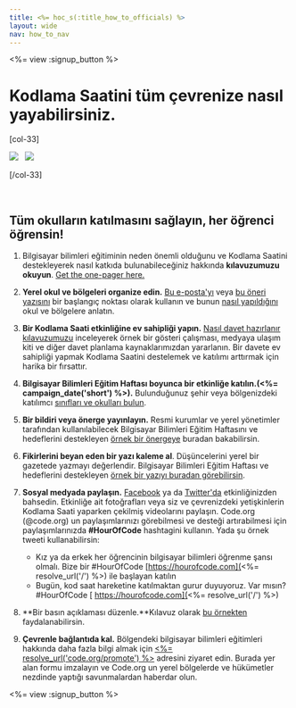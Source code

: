 ```yaml
---
title: <%= hoc_s(:title_how_to_officials) %>
layout: wide
nav: how_to_nav
---
```

<%= view :signup_button %>

# Kodlama Saatini tüm çevrenize nasıl yayabilirsiniz.

[col-33]

![](/images/fit-275/highlight-obama.png)&nbsp;&nbsp;&nbsp;![](/images/fit-246/dan.jpg)

[/col-33]

<p style="clear:both">&nbsp;</p>

## Tüm okulların katılmasını sağlayın, her öğrenci öğrensin!

1. Bilgisayar bilimleri eğitiminin neden önemli olduğunu ve Kodlama Saatini destekleyerek nasıl katkıda bulunabileceğiniz hakkında **kılavuzumuzu okuyun**. [Get the one-pager here.](/files/hoc-one-pager.pdf)

2. **Yerel okul ve bölgeleri organize edin.** [Bu e-posta'yı](<%= resolve_url('/promote/resources#sample-emails') %>) veya [bu öneri yazısını](<%= resolve_url('/promote/stats') %>) bir başlangıç noktası olarak kullanın ve bunun [nasıl yapıldığını ](<%= resolve_url('/how-to') %>) okul ve bölgelere anlatın.

3. **Bir Kodlama Saati etkinliğine ev sahipliği yapın.** [Nasıl davet hazırlanır kılavuzumuzu](<%= resolve_url('/how-to/events') %>) inceleyerek örnek bir gösteri çalışması, medyaya ulaşım kiti ve diğer davet planlama kaynaklarımızdan yararlanın. Bir davete ev sahipliği yapmak Kodlama Saatini destelemek ve katılımı arttırmak için harika bir fırsattır.

4. **Bilgisayar Bilimleri Eğitim Haftası boyunca bir etkinliğe katılın.(<%= campaign_date('short') %>).** Bulunduğunuz şehir veya bölgenizdeki katılımcı [sınıfları ve okulları bulun](<%= resolve_url('/events') %>).

5. **Bir bildiri veya önerge yayınlayın.** Resmi kurumlar ve yerel yönetimler tarafından kullanılabilecek Bilgisayar Bilimleri Eğitim Haftasını ve hedeflerini destekleyen [örnek bir önergeye](<%= resolve_url('resources/proclamation') %>) buradan bakabilirsin.

6. **Fikirlerini beyan eden bir yazı kaleme al**. Düşüncelerini yerel bir gazetede yazmayı değerlendir. Bilgisayar Bilimleri Eğitim Haftası ve hedeflerini destekleyen [örnek bir yazıyı buradan görebilirsin](<%= resolve_url('/promote/op-ed') %>).

7. **Sosyal medyada paylaşın.** [Facebook](https://www.facebook.com/sharer/sharer.php?u=http%3A%2F%2Fhourofcode.com%2Fus) ya da [Twitter'da](https://twitter.com/intent/tweet?url=http%3A%2F%2Fhourofcode.com&text=I%27m%20participating%20in%20this%20year%27s%20%23HourOfCode%2C%20are%20you%3F%20%40codeorg&original_referer=https%3A%2F%2Fwww.google.com%2Furl%3Fq%3Dhttps%253A%252F%252Ftwitter.com%252Fshare%253Fhashtags%253D%2526amp%253Brelated%253Dcodeorg%2526amp%253Btext%253DI%252527m%252Bparticipating%252Bin%252Bthis%252Byear%252527s%252B%252523HourOfCode%25252C%252Bare%252Byou%25253F%252B%252540codeorg%2526amp%253Burl%253Dhttp%25253A%25252F%25252Fhourofcode.com%26sa%3DD%26sntz%3D1%26usg%3DAFQjCNE1GLTUbKZfMlEh9Aj5w0iswz6PYQ&related=codeorg&hashtags=) etkinliğinizden bahsedin. Etkinliğe ait fotoğrafları veya siz ve çevrenizdeki yetişkinlerin Kodlama Saati yaparken çekilmiş videolarını paylaşın. Code.org (@code.org) un paylaşımlarınızı görebilmesi ve desteği artırabilmesi için paylaşımlarınızda **#HourOfCode** hashtagini kullanın. Yada şu örnek tweeti kullanabilirsin:
    
    - Kız ya da erkek her öğrencinin bilgisayar bilimleri öğrenme şansı olmalı. Bize bir #HourOfCode [https://hourofcode.com](<%= resolve_url('/') %>) ile başlayan katılın
    - Bugün, kod saat hareketine katılmaktan gurur duyuyoruz. Var mısın? #HourOfCode [ https://hourofcode.com](<%= resolve_url('/') %>)   
          
        

8. **Bir basın açıklaması düzenle.**Kılavuz olarak [bu örnekten](<%= resolve_url('/promote/official-press-release') %>) faydalanabilirsin.

9. **Çevrenle bağlantıda kal.** Bölgendeki bilgisayar bilimleri eğitimleri hakkında daha fazla bilgi almak için [<%= resolve_url('code.org/promote') %>](<%= resolve_url('https://code.org/promote') %>) adresini ziyaret edin. Burada yer alan formu imzalayın ve Code.org un yerel bölgelerde ve hükümetler nezdinde yaptığı savunmalardan haberdar olun.

<%= view :signup_button %>